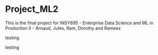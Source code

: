 # Project_ML2
This is the final project for INSY695 - Enterprise Data Science and ML in Production II - Arnaud, Jules, Ram, Dorothy and Rameez

testing

testing
